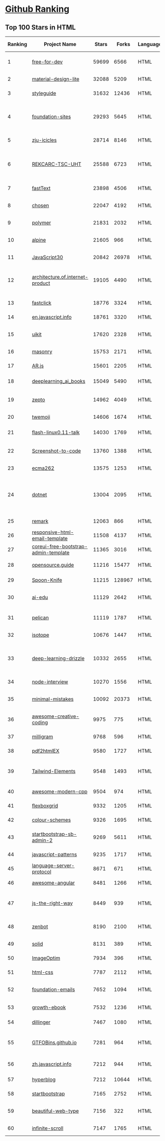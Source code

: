[Github Ranking](../README.md)
==========

## Top 100 Stars in HTML

| Ranking | Project Name | Stars | Forks | Language | Open Issues | Description | Last Commit |
| ------- | ------------ | ----- | ----- | -------- | ----------- | ----------- | ----------- |
| 1 | [free-for-dev](https://github.com/ripienaar/free-for-dev) | 59699 | 6566 | HTML | 0 | A list of SaaS, PaaS and IaaS offerings that have free tiers of interest to devops and infradev | 2022-09-09T14:37:00Z |
| 2 | [material-design-lite](https://github.com/google/material-design-lite) | 32088 | 5209 | HTML | 363 | Material Design Components in HTML/CSS/JS | 2022-08-22T19:39:49Z |
| 3 | [styleguide](https://github.com/google/styleguide) | 31632 | 12436 | HTML | 185 | Style guides for Google-originated open-source projects | 2022-09-01T02:00:50Z |
| 4 | [foundation-sites](https://github.com/foundation/foundation-sites) | 29293 | 5645 | HTML | 27 | The most advanced responsive front-end framework in the world. Quickly create prototypes and production code for sites that work on any kind of device. | 2022-08-02T20:20:03Z |
| 5 | [zju-icicles](https://github.com/QSCTech/zju-icicles) | 28714 | 8146 | HTML | 8 | 浙江大学课程攻略共享计划 | 2022-08-24T09:36:12Z |
| 6 | [REKCARC-TSC-UHT](https://github.com/PKUanonym/REKCARC-TSC-UHT) | 25588 | 6723 | HTML | 0 | 清华大学计算机系课程攻略 Guidance for courses in Department of Computer Science and Technology, Tsinghua University | 2022-08-27T13:07:50Z |
| 7 | [fastText](https://github.com/facebookresearch/fastText) | 23898 | 4506 | HTML | 429 | Library for fast text representation and classification. | 2022-09-10T14:51:02Z |
| 8 | [chosen](https://github.com/harvesthq/chosen) | 22047 | 4192 | HTML | 248 | Deprecated - Chosen is a library for making long, unwieldy select boxes more friendly. | 2022-08-15T23:08:36Z |
| 9 | [polymer](https://github.com/Polymer/polymer) | 21831 | 2032 | HTML | 40 | Our original Web Component library. | 2022-06-03T21:59:52Z |
| 10 | [alpine](https://github.com/alpinejs/alpine) | 21605 | 966 | HTML | 17 | A rugged, minimal framework for composing JavaScript behavior in your markup.  | 2022-09-08T12:00:26Z |
| 11 | [JavaScript30](https://github.com/wesbos/JavaScript30) | 20842 | 26978 | HTML | 0 | 30 Day Vanilla JS Challenge | 2022-09-02T04:02:28Z |
| 12 | [architecture.of.internet-product](https://github.com/davideuler/architecture.of.internet-product) | 19105 | 4490 | HTML | 3 | 互联网公司技术架构，微信/淘宝/微博/腾讯/阿里/美团点评/百度/Google/Facebook/Amazon/eBay的架构，欢迎PR补充 | 2022-09-04T14:56:01Z |
| 13 | [fastclick](https://github.com/ftlabs/fastclick) | 18776 | 3324 | HTML | 212 | Polyfill to remove click delays on browsers with touch UIs | 2021-08-13T16:01:47Z |
| 14 | [en.javascript.info](https://github.com/javascript-tutorial/en.javascript.info) | 18761 | 3320 | HTML | 81 | Modern JavaScript Tutorial  | 2022-09-11T01:21:10Z |
| 15 | [uikit](https://github.com/uikit/uikit) | 17620 | 2328 | HTML | 659 | A lightweight and modular front-end framework for developing fast and powerful web interfaces | 2022-09-08T13:28:01Z |
| 16 | [masonry](https://github.com/desandro/masonry) | 15753 | 2171 | HTML | 58 | :love_hotel: Cascading grid layout plugin | 2021-10-03T09:17:12Z |
| 17 | [AR.js](https://github.com/jeromeetienne/AR.js) | 15601 | 2205 | HTML | 2 | Efficient Augmented Reality for the Web - 60fps on mobile! | 2022-04-28T04:47:17Z |
| 18 | [deeplearning_ai_books](https://github.com/fengdu78/deeplearning_ai_books) | 15049 | 5490 | HTML | 50 | deeplearning.ai（吴恩达老师的深度学习课程笔记及资源） | 2022-04-29T04:04:23Z |
| 19 | [zepto](https://github.com/madrobby/zepto) | 14962 | 4049 | HTML | 70 | Zepto.js is a minimalist JavaScript library for modern browsers, with a jQuery-compatible API | 2022-08-29T09:27:01Z |
| 20 | [twemoji](https://github.com/twitter/twemoji) | 14606 | 1674 | HTML | 47 | Emoji for everyone. https://twemoji.twitter.com/ | 2022-08-24T03:57:34Z |
| 21 | [flash-linux0.11-talk](https://github.com/sunym1993/flash-linux0.11-talk) | 14030 | 1769 | HTML | 31 | 你管这破玩意叫操作系统源码 — 像小说一样品读 Linux 0.11 核心代码 | 2022-08-26T16:18:18Z |
| 22 | [Screenshot-to-code](https://github.com/emilwallner/Screenshot-to-code) | 13760 | 1388 | HTML | 14 | A neural network that transforms a design mock-up into a static website. | 2022-05-24T14:52:26Z |
| 23 | [ecma262](https://github.com/tc39/ecma262) | 13575 | 1253 | HTML | 287 | Status, process, and documents for ECMA-262 | 2022-09-09T06:07:40Z |
| 24 | [dotnet](https://github.com/microsoft/dotnet) | 13004 | 2095 | HTML | 212 | This repo is the official home of .NET on GitHub. It's a great starting point to find many .NET OSS projects from Microsoft and the community, including many that are part of the .NET Foundation. | 2022-08-23T02:06:21Z |
| 25 | [remark](https://github.com/gnab/remark) | 12063 | 866 | HTML | 160 | A simple, in-browser, markdown-driven slideshow tool. | 2022-05-24T16:15:00Z |
| 26 | [responsive-html-email-template](https://github.com/leemunroe/responsive-html-email-template) | 11508 | 4137 | HTML | 4 | A free simple responsive HTML email template | 2022-07-15T20:36:08Z |
| 27 | [coreui-free-bootstrap-admin-template](https://github.com/coreui/coreui-free-bootstrap-admin-template) | 11365 | 3016 | HTML | 7 | Free Bootstrap Admin & Dashboard Template  | 2022-09-01T11:26:13Z |
| 28 | [opensource.guide](https://github.com/github/opensource.guide) | 11216 | 15477 | HTML | 0 | 📚 Community guides for open source creators | 2022-09-02T08:43:48Z |
| 29 | [Spoon-Knife](https://github.com/octocat/Spoon-Knife) | 11215 | 128967 | HTML | 1477 | This repo is for demonstration purposes only. | 2022-09-10T17:33:23Z |
| 30 | [ai-edu](https://github.com/microsoft/ai-edu) | 11129 | 2642 | HTML | 55 | AI education materials for Chinese students, teachers and IT professionals. | 2022-08-25T05:25:34Z |
| 31 | [pelican](https://github.com/getpelican/pelican) | 11119 | 1787 | HTML | 53 | Static site generator that supports Markdown and reST syntax. Powered by Python. | 2022-09-07T05:29:30Z |
| 32 | [isotope](https://github.com/metafizzy/isotope) | 10676 | 1447 | HTML | 55 | :revolving_hearts: Filter & sort magical layouts | 2021-09-24T03:20:14Z |
| 33 | [deep-learning-drizzle](https://github.com/kmario23/deep-learning-drizzle) | 10332 | 2655 | HTML | 5 | Drench yourself in Deep Learning, Reinforcement Learning, Machine Learning, Computer Vision, and NLP by learning from these exciting lectures!! | 2022-04-10T19:33:15Z |
| 34 | [node-interview](https://github.com/ElemeFE/node-interview) | 10270 | 1556 | HTML | 6 | How to pass the Node.js interview of ElemeFE. | 2020-10-19T03:29:22Z |
| 35 | [minimal-mistakes](https://github.com/mmistakes/minimal-mistakes) | 10092 | 20373 | HTML | 14 | :triangular_ruler: Jekyll theme for building a personal site, blog, project documentation, or portfolio. | 2022-09-10T19:42:53Z |
| 36 | [awesome-creative-coding](https://github.com/terkelg/awesome-creative-coding) | 9975 | 775 | HTML | 1 | Creative Coding: Generative Art, Data visualization, Interaction Design, Resources. | 2022-09-03T19:49:32Z |
| 37 | [milligram](https://github.com/milligram/milligram) | 9768 | 596 | HTML | 29 | A minimalist CSS framework. | 2022-07-28T18:57:53Z |
| 38 | [pdf2htmlEX](https://github.com/coolwanglu/pdf2htmlEX) | 9580 | 1727 | HTML | 231 | Convert PDF to HTML without losing text or format. | 2022-08-05T10:02:16Z |
| 39 | [Tailwind-Elements](https://github.com/mdbootstrap/Tailwind-Elements) | 9548 | 1493 | HTML | 34 | 𝙃𝙪𝙜𝙚 collection of Tailwind components, sections and templates 😎 - FREE for commercial use | 2022-09-09T11:37:02Z |
| 40 | [awesome-modern-cpp](https://github.com/rigtorp/awesome-modern-cpp) | 9504 | 974 | HTML | 1 | A collection of resources on modern C++ | 2022-06-16T14:38:34Z |
| 41 | [flexboxgrid](https://github.com/kristoferjoseph/flexboxgrid) | 9332 | 1205 | HTML | 45 | Grid based on CSS3 flexbox | 2020-10-01T09:36:06Z |
| 42 | [colour-schemes](https://github.com/daylerees/colour-schemes) | 9326 | 1695 | HTML | 55 | Colour schemes for a variety of editors created by Dayle Rees. | 2020-11-11T18:28:33Z |
| 43 | [startbootstrap-sb-admin-2](https://github.com/StartBootstrap/startbootstrap-sb-admin-2) | 9269 | 5611 | HTML | 60 | A free, open source, Bootstrap admin theme created by Start Bootstrap | 2022-08-26T13:06:19Z |
| 44 | [javascript-patterns](https://github.com/shichuan/javascript-patterns) | 9235 | 1717 | HTML | 15 | JavaScript Design Patterns | 2020-10-02T05:20:06Z |
| 45 | [language-server-protocol](https://github.com/microsoft/language-server-protocol) | 8671 | 671 | HTML | 175 | Defines a common protocol for language servers. | 2022-09-08T08:52:13Z |
| 46 | [awesome-angular](https://github.com/PatrickJS/awesome-angular) | 8481 | 1266 | HTML | 0 | :page_facing_up: A curated list of awesome Angular resources | 2022-08-22T14:59:51Z |
| 47 | [js-the-right-way](https://github.com/braziljs/js-the-right-way) | 8449 | 939 | HTML | 17 | An easy-to-read, quick reference for JS best practices, accepted coding standards, and links around the Web | 2021-10-31T10:32:14Z |
| 48 | [zenbot](https://github.com/DeviaVir/zenbot) | 8190 | 2100 | HTML | 290 | Zenbot is a command-line cryptocurrency trading bot using Node.js and MongoDB. | 2022-02-14T16:11:27Z |
| 49 | [solid](https://github.com/solid/solid) | 8131 | 389 | HTML | 131 | Solid - Re-decentralizing the web (project directory) | 2022-08-24T14:54:37Z |
| 50 | [ImageOptim](https://github.com/ImageOptim/ImageOptim) | 7934 | 396 | HTML | 160 | GUI image optimizer for Mac | 2022-03-25T09:59:14Z |
| 51 | [html-css](https://github.com/gustavoguanabara/html-css) | 7787 | 2112 | HTML | 174 | Curso de HTML5 e CSS3 | 2022-08-01T13:33:44Z |
| 52 | [foundation-emails](https://github.com/foundation/foundation-emails) | 7652 | 1094 | HTML | 174 | Quickly create responsive HTML emails that work on any device and client. Even Outlook. | 2022-07-11T20:41:48Z |
| 53 | [growth-ebook](https://github.com/phodal/growth-ebook) | 7532 | 1236 | HTML | 0 | Growth Engineering: The Definitive Guide。全栈增长工程师指南 | 2022-08-25T23:39:31Z |
| 54 | [dillinger](https://github.com/joemccann/dillinger) | 7467 | 1080 | HTML | 105 | The last Markdown editor, ever. | 2022-05-11T01:32:24Z |
| 55 | [GTFOBins.github.io](https://github.com/GTFOBins/GTFOBins.github.io) | 7281 | 964 | HTML | 2 | GTFOBins is a curated list of Unix binaries that can be used to bypass local security restrictions in misconfigured systems | 2022-09-08T19:19:08Z |
| 56 | [zh.javascript.info](https://github.com/javascript-tutorial/zh.javascript.info) | 7212 | 944 | HTML | 3 | 现代 JavaScript 教程（The Modern JavaScript Tutorial） | 2022-09-09T05:36:25Z |
| 57 | [hyperblog](https://github.com/freddier/hyperblog) | 7212 | 10644 | HTML | 4 | Un blog increíble para el curso de Git y Github de Platzi | 2022-09-11T02:20:22Z |
| 58 | [startbootstrap](https://github.com/BlackrockDigital/startbootstrap) | 7165 | 2752 | HTML | 3 | A library of free and open source Bootstrap themes and templates | 2020-10-12T20:57:37Z |
| 59 | [beautiful-web-type](https://github.com/ubuwaits/beautiful-web-type) | 7156 | 322 | HTML | 3 | In-depth guide to the best open-source typefaces: https://beautifulwebtype.com | 2022-05-31T09:10:41Z |
| 60 | [infinite-scroll](https://github.com/metafizzy/infinite-scroll) | 7147 | 1765 | HTML | 41 | 📜 Automatically add next page | 2022-02-24T06:33:26Z |


